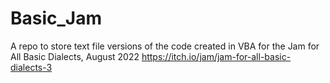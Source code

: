 # Basic_Jam
A repo to store text file versions of the code created in VBA for the Jam for All Basic Dialects, August 2022
https://itch.io/jam/jam-for-all-basic-dialects-3
